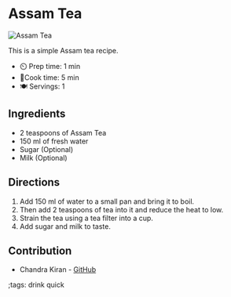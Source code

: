 # Assam Tea

![Assam Tea](pix/assam-tea.webp)

This is a simple Assam tea recipe.

- ⏲️ Prep time: 1 min
- 🍳Cook time: 5 min
- 🍽️ Servings: 1

## Ingredients

- 2 teaspoons of Assam Tea
- 150 ml of fresh water
- Sugar (Optional)
- Milk (Optional)

## Directions

1. Add 150 ml of water to a small pan and bring it to boil.
2. Then add 2 teaspoons of tea into it and reduce the heat to low.
3. Strain the tea using a tea filter into a cup.
4. Add sugar and milk to taste.


## Contribution

- Chandra Kiran - [GitHub](https://github.com/ackr-8)

;tags: drink quick

